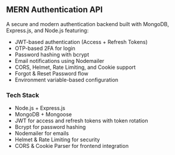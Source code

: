 ## MERN Authentication API<br/>
A secure and modern authentication backend built with MongoDB, Express.js, and Node.js featuring:

- JWT-based authentication (Access + Refresh Tokens)
- OTP-based 2FA for login
- Password hashing with bcrypt
- Email notifications using Nodemailer
- CORS, Helmet, Rate Limiting, and Cookie support
- Forgot & Reset Password flow
- Environment variable-based configuration

 ### Tech Stack
- Node.js + Express.js
- MongoDB + Mongoose
- JWT for access and refresh tokens with token rotation
- Bcrypt for password hashing
- Nodemailer for emails
- Helmet & Rate Limiting for security
- CORS & Cookie Parser for frontend integration
